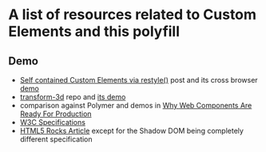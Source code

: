 # A list of resources related to Custom Elements and this polyfill

## Demo

  * [Self contained Custom Elements via restyle()](http://webreflection.blogspot.co.uk/2014/08/self-contained-custom-elements-via.html) post and its cross browser [demo](https://webreflection.github.io/custom-element/)
  * [transform-3d](https://github.com/kentaromiura/transform-3d/) repo and [its demo](http://kentaromiura.github.io/transform-3d/)
  * comparison against Polymer and demos in [Why Web Components Are Ready For Production](http://developer.telerik.com/featured/web-components-ready-production/)
  * [W3C Specifications](http://w3c.github.io/webcomponents/spec/custom/)
  * [HTML5 Rocks Article](http://www.html5rocks.com/en/tutorials/webcomponents/customelements/) except for the Shadow DOM being completely different specification
